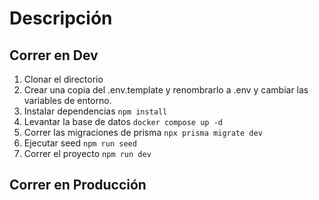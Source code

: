 # Descripción



## Correr en Dev

  1. Clonar el directorio
  2. Crear una copia del .env.template y renombrarlo a .env y cambiar las variables de entorno.
  3. Instalar dependencias ``npm install``
  4. Levantar la base de datos ``docker compose up -d``
  5. Correr las migraciones de prisma ``npx prisma migrate dev``
  6. Ejecutar seed ``npm run seed``
  6. Correr el proyecto ``npm run dev``


## Correr en Producción


